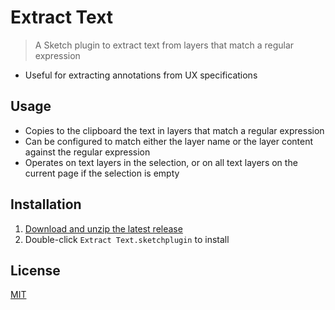 # Extract Text

> A Sketch plugin to extract text from layers that match a regular expression

- Useful for extracting annotations from UX specifications

## Usage

- Copies to the clipboard the text in layers that match a regular expression
- Can be configured to match either the layer name or the layer content against the regular expression
- Operates on text layers in the selection, or on all text layers on the current page if the selection is empty

## Installation

1. [Download and unzip the latest release](https://github.com/yuanqing/sketch-extract-text/releases)
2. Double-click `Extract Text.sketchplugin` to install

## License

[MIT](LICENSE.md)
